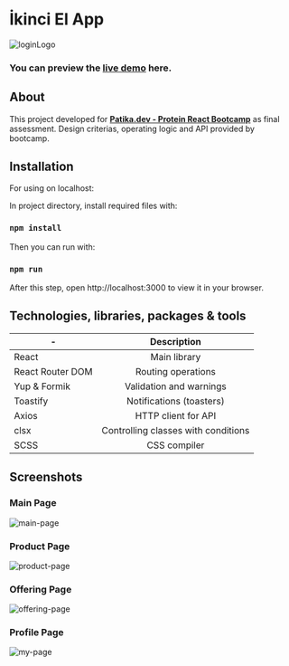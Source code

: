 # İkinci El App

![loginLogo](https://user-images.githubusercontent.com/19624037/167595368-21fdd706-5f68-411c-9348-6fc636039e98.png)

### You can preview the [**live demo**](https://ikinci-el.vercel.app/) here.


## About
This project developed for [**Patika.dev - Protein React Bootcamp**](https://www.patika.dev/bootcamp/protein-react-bootcamp) as final assessment. Design criterias, operating logic and API provided by bootcamp. 

## Installation
For using on localhost:

In project directory, install required files with:

### `npm install`

Then you can run with:

### `npm run`

After this step, open http://localhost:3000 to view it in your browser.

## Technologies, libraries, packages & tools

| - | Description |
| ------------- |:-------------:|
| React | Main library |
| React Router DOM      | Routing operations |
| Yup & Formik | Validation and warnings |
| Toastify | Notifications (toasters) |
| Axios | HTTP client for API |
| clsx | Controlling classes with conditions |
| SCSS | CSS compiler |

## Screenshots
### Main Page
![main-page](https://user-images.githubusercontent.com/19624037/167590171-4ab12f98-d5f7-42a4-881f-481404f13ccd.png)
### Product Page
![product-page](https://user-images.githubusercontent.com/19624037/167591402-6ba029f1-c6e5-4a21-bd7f-379200c0c300.png)
### Offering Page
![offering-page](https://user-images.githubusercontent.com/19624037/167591427-b5994567-6c05-4ac7-a996-5e1d57412760.png)
### Profile Page
![my-page](https://user-images.githubusercontent.com/19624037/167591434-6c3d1406-11ec-4928-b404-41034853927a.png)
